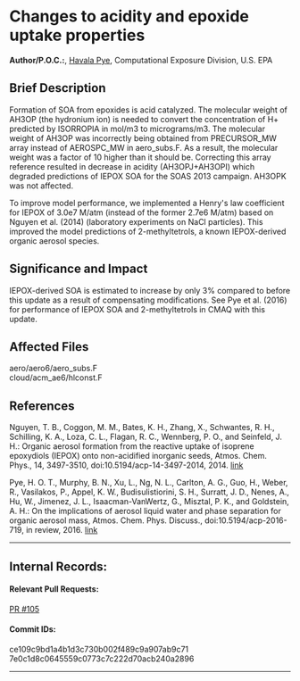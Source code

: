 # Changes to acidity and epoxide uptake properties

**Author/P.O.C.:**, [Havala Pye](mailto:pye.havala@epa.gov), Computational Exposure Division, U.S. EPA

## Brief Description

Formation of SOA from epoxides is acid catalyzed. The molecular weight of AH3OP (the hydronium ion) is needed to convert the concentration of H+ predicted by ISORROPIA in mol/m3 to micrograms/m3. The molecular weight of AH3OP was incorrectly being obtained from PRECURSOR_MW array instead of AEROSPC_MW in aero_subs.F.
As a result, the molecular weight was a factor of 10 higher than it should be. Correcting this array reference resulted in decrease in acidity (AH3OPJ+AH3OPI) which degraded predictions of IEPOX SOA for the SOAS 2013 campaign. AH3OPK was not affected.

To improve model performance, we implemented a Henry's law coefficient for IEPOX of 3.0e7 M/atm (instead of the former 2.7e6 M/atm) based on Nguyen et al. (2014) (laboratory experiments on NaCl particles). This improved the model predictions of 2-methyltetrols, a known IEPOX-derived organic aerosol species.


## Significance and Impact

IEPOX-derived SOA is estimated to increase by only 3% compared to before this update as a result of compensating modifications. See Pye et al. (2016) for performance of IEPOX SOA and 2-methyltetrols in CMAQ with this update.

## Affected Files

aero/aero6/aero_subs.F  
cloud/acm_ae6/hlconst.F  

## References

Nguyen, T. B., Coggon, M. M., Bates, K. H., Zhang, X., Schwantes, R. H., Schilling, K. A., Loza, C. L., Flagan, R. C., Wennberg, P. O., and Seinfeld, J. H.: Organic aerosol formation from the reactive uptake of isoprene epoxydiols (IEPOX) onto non-acidified inorganic seeds, Atmos. Chem. Phys., 14, 3497-3510, doi:10.5194/acp-14-3497-2014, 2014. [link](http://www.atmos-chem-phys.net/14/3497/2014/)

Pye, H. O. T., Murphy, B. N., Xu, L., Ng, N. L., Carlton, A. G., Guo, H., Weber, R., Vasilakos, P., Appel, K. W., Budisulistiorini, S. H., Surratt, J. D., Nenes, A., Hu, W., Jimenez, J. L., Isaacman-VanWertz, G., Misztal, P. K., and Goldstein, A. H.: On the implications of aerosol liquid water and phase separation for organic aerosol mass, Atmos. Chem. Phys. Discuss., doi:10.5194/acp-2016-719, in review, 2016. [link](http://www.atmos-chem-phys-discuss.net/acp-2016-719/)

-----
## Internal Records:
#### Relevant Pull Requests:
[PR #105](https://github.com/usepa/cmaq_dev/pull/105) 


#### Commit IDs:
ce109c9bd1a4b1d3c730b002f489c9a907ab9c71  
7e0c1d8c0645559c0773c7c222d70acb240a2896  


-----
